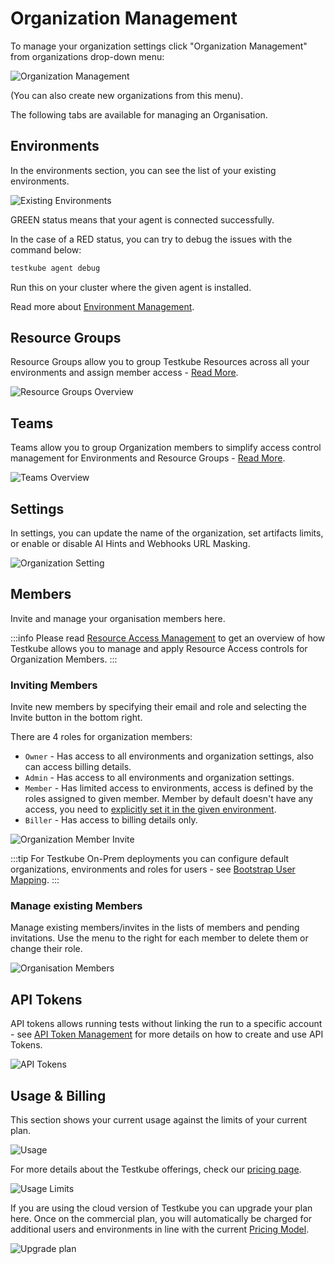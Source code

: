 # Organization Management

To manage your organization settings click "Organization Management" from organizations drop-down menu:

![Organization Management](../../img/organization-management.png)

(You can also create new organizations from this menu).

The following tabs are available for managing an Organisation.

## Environments

In the environments section, you can see the list of your existing environments.

![Existing Environments](../../img/existing-environments-062024.png)

GREEN status means that your agent is connected successfully. 

In the case of a RED status, you can try to debug the issues with the command below:

```sh
testkube agent debug
```

Run this on your cluster where the given agent is installed.

Read more about [Environment Management](../articles/environment-management.md).

## Resource Groups

Resource Groups allow you to group Testkube Resources across all your environments and assign
member access - [Read More](/articles/resource-groups).

![Resource Groups Overview](../../img/resource-groups-overview.png)

## Teams

Teams allow you to group Organization members to simplify access control management for Environments
and Resource Groups - [Read More](/articles/teams).

![Teams Overview](../../img/teams-overview.png)

## Settings

In settings, you can update the name of the organization, set artifacts limits, or enable or disable AI Hints and Webhooks URL Masking.

![Organization Setting](../../img/organization-settings.png)


## Members

Invite and manage your organisation members here. 

:::info
Please read [Resource Access Management](/articles/resource-access-management) to get an overview of how Testkube
allows you to manage and apply Resource Access controls for Organization Members.
:::

### Inviting Members

Invite new members by specifying their email and role and selecting the Invite button in the bottom right.

There are 4 roles for organization members:

* `Owner` - Has access to all environments and organization settings, also can access billing details.
* `Admin` - Has access to all environments and organization settings.
* `Member` - Has limited access to environments, access is defined by the roles assigned to given member. Member by default doesn't have any access, you need to [explicitly set it in the given environment](environment-management.md).
* `Biller` - Has access to billing details only.

![Organization Member Invite](../../img/organization-members.png)

:::tip
For Testkube On-Prem deployments you can configure default organizations, environments and roles for users - see 
[Bootstrap User Mapping](/articles/install/advanced-install#bootstrap-user-mapping).
:::

### Manage existing Members

Manage existing members/invites in the lists of members and pending invitations. Use the menu to the right for 
each member to delete them or change their role.

![Organisation Members](../../img/org-members-list.png)

## API Tokens

API tokens allows running tests without linking the run to a specific account - see [API Token Management](api-token-management) 
for more details on how to create and use API Tokens.

![API Tokens](../../img/api-tokens.png)

## Usage & Billing

This section shows your current usage against the limits of your current plan.

![Usage](../../img/usage.png)

For more details about the Testkube offerings, check our [pricing page](https://testkube.io/pricing).

![Usage Limits](../../img/usage-billing.png)

If you are using the cloud version of Testkube you can upgrade your plan here. 
Once on the commercial plan, you will automatically be charged for additional 
users and environments in line with the current [Pricing Model](https://testkube.io/pricing).


![Upgrade plan](../../img/upgrade-plan.png)

